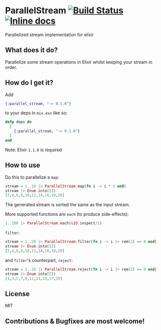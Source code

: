 # ParallelStream [![Build Status](https://travis-ci.org/beatrichartz/parallel_stream.svg?branch=master)](https://travis-ci.org/beatrichartz/parallel_stream) [![Inline docs](http://inch-ci.org/github/beatrichartz/parallel_stream.svg?branch=master)](http://inch-ci.org/github/beatrichartz/parallel_stream)
Parallelized stream implementation for elixir

## What does it do?

Parallelize some stream operations in Elixir whilst keeping your stream in order.

## How do I get it?

Add
```elixir
{:parallel_stream, "~> 0.1.0"}
```
to your deps in `mix.exs` like so:

```elixir
defp deps do
  [
    {:parallel_stream, "~> 0.1.0"}
  ]
end
```

Note: Elixir `1.1.0` is required

## How to use

Do this to parallelize a `map`:

````elixir
stream = 1..10 |> ParallelStream.map(fn i -> i * 2 end)
stream |> Enum.into([])
[2,4,6,8,10,12,14,16,18,20]
````

The generated stream is sorted the same as the input stream. 

More supported functions are `each` (to produce side-effects):

````elixir
1..100 |> ParallelStream.each(&IO.inspect/1)
````

`filter`:

````elixir
stream = 1..20 |> ParallelStream.filter(fn i -> i |> rem(2) == 0 end)
stream |> Enum.into([])
[2,4,6,8,10,12,14,16,18,20]
````

and `filter`'s counterpart, `reject`:

````elixir
stream = 1..20 |> ParallelStream.reject(fn i -> i |> rem(2) == 0 end)
stream |> Enum.into([])
[1,3,5,7,9,11,13,15,17,19]
````

## License

MIT

## Contributions & Bugfixes are most welcome!
